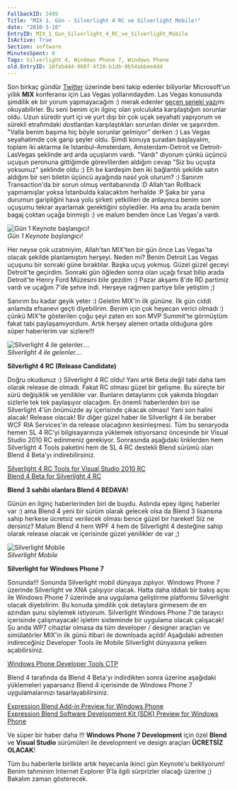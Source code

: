 ```yaml
---
FallbackID: 2495
Title: "MIX 1. Gün - Silverlight 4 RC ve Silverlight Mobile!"
date: "2010-3-16"
EntryID: MIX_1_Gun_Silverlight_4_RC_ve_Silverlight_Mobile
IsActive: True
Section: software
MinutesSpent: 0
Tags: Silverlight 4, Windows Phone 7, Windows Phone
old.EntryID: 10fab4d4-960f-4f20-b1db-0b54abbee4dd
---
```

Son birkaç gündür [Twitter](http://www.twitter.com/daronyondem) üzerinde
beni takip edenler biliyorlar Microsoft'un yıllık **MIX** konferansı
için Las Vegas yollarındaydım. Las Vegas konusunda şimdilik ek bir yorum
yapmayacağım :) merak edenler [geçen seneki
yazı](http://daron.yondem.com/tr/post/0d6e2f91-2641-4a31-9cf8-59782990b2f7)mı
okuyabilirler. Bu seni benim için ilginç olan yolculukta karşılaştığım
sorunlar oldu. Uzun süredir yurt içi ve yurt dışı bir çok uçak seyahati
yapıyorum ve sürekli etrafımdaki dostlardan karşılaştıkları sorunları
dinler ve şaşırırdım. "Valla benim başıma hiç böyle sorunlar gelmiyor"
derken :) Las Vegas seyahatimde çok garip şeyler oldu. Şimdi konuya
şuradan başlayalım, toplam iki aktarma ile Istanbul-Amsterdam,
Amsterdam-Detroit ve Detroit-LasVegas şeklinde ard arda uçuşlarım vardı.
"Vardı" diyorum çünkü üçüncü uçuşun peronuna gittiğimde görevlilerden
aldığım cevap "Siz bu uçuşta yoksunuz" şeklinde oldu :) Eh be kardeşim
ben iki bağlantılı şekilde satın aldığım bir seri biletin üçüncü
ayağında nasıl yok olurum? :) Sanırım Transaction'da bir sorun olmuş
veritabanında :D Allah'tan Rollback yapmamışlar yoksa İstanbulda
kalacaktım herhalde :P Şaka bir yana durumun garipliğini hava yolu
şirketi yetkilileri de anlayınca benim son uçuşumu tekrar ayarlamak
gerektiğini söylediler. Ha ama bu arada benim bagaj çoktan uçağa
binmişti :) ve malum benden önce Las Vegas'a vardı.

![Gün 1 Keynote
başlangıcı!](media/MIX_1_Gun_Silverlight_4_RC_ve_Silverlight_Mobile/16032010_1.jpg)\
*Gün 1 Keynote başlangıcı!*

Her neyse çok uzatmiyim, Allah'tan MIX'ten bir gün önce Las Vegas'ta
olacak şekilde planlamıştım herşeyi. Neden mi? Benim Detroit Las Vegas
uçuşunu bir sonraki güne bıraktılar. Başka uçuş yokmuş. Güzel güzel
geceyi Detroit'te geçirdim. Sonraki gün öğleden sonra olan uçağı fırsat
bilip arada Detroit'te Henry Ford Müzesini bile gezdim :) Pazar akşamı
8'de RD partimiz vardı ve uçağım 7'de şehre indi. Herşeye rağmen partiye
bile yetiştim ;)

Sanırım bu kadar geyik yeter :) Gelelim MIX'in ilk gününe. İlk gün ciddi
anlamda efsanevi geçti diyebilirim. Benim için çok heyecan verici olmadı
:) çünkü MIX'te gösterilen çoğu şeyi zaten en son MVP Summit'te
görmüştüm fakat tabi paylaşamıyordum. Artık herşey alenen ortada
olduğuna göre süper haberlerim var sizlere!!!

![Silverlight 4 ile
gelenler....](media/MIX_1_Gun_Silverlight_4_RC_ve_Silverlight_Mobile/16032010_3.jpg)\
*Silverlight 4 ile gelenler....*

**Silverlight 4 RC (Release Candidate)**

Doğru okudunuz :) Silverlight 4 RC oldu! Yani artık Beta değil tabi daha
tam olarak release de olmadı. Fakat RC olması güzel bir gelişme. Bu
süreçte bir sürü değişiklik ve yenilikler var. Bunların detaylarını çok
yakında blogdan sizlerle tek tek paylaşıyor olacağım. En önemli
haberlerden biri ise Silverlight 4'ün önümüzde ay içerisinde çıkacak
olması! Yani son halini alacak! Release olacak! Bir diğer güzel haber
ile Silverlight 4 ile beraber WCF RIA Services'in da release olacağının
kesinleşmesi. Tüm bu senaryoda hemen SL 4 RC'yi bilgisayarınıza yüklemek
istiyorsanız öncesinde bir Visual Studio 2010 RC edinmeniz gerekiyor.
Sonrasında aşağıdaki linklerden hem Silverlight 4 Tools paketini hem de
SL 4 RC destekli Blend sürümü olan Blend 4 Beta'yı indirebilirsiniz.

[Silverlight 4 RC Tools for Visual Studio 2010
RC](http://go.microsoft.com/fwlink/?LinkID=141284)\
 [Blend 4 Beta for Silverlight 4
RC](http://go.microsoft.com/fwlink/?LinkId=169446)

**Blend 3 sahibi olanlara Blend 4 BEDAVA!**

Günün en ilginç haberlerinden biri de buydu. Aslında epey ilginç
haberler var :) ama Blend 4 yeni bir sürüm olarak gelecek olsa da Blend
3 lisansına sahip herkese ücretsiz verilecek olması bence güzel bir
hareket! Siz ne dersiniz? Malum Blend 4 hem WPF 4 hem de Silverlight 4
desteğine sahip olarak release olacak ve içerisinde güzel yenilikler de
var ;)

![Silverlight
Mobile](media/MIX_1_Gun_Silverlight_4_RC_ve_Silverlight_Mobile/16032010_2.jpg)\
*Silverlight Mobile*

**Silverlight for Windows Phone 7**

Sonunda!!! Sonunda Silverlight mobil dünyaya zıplıyor. Windows Phone 7
üzerinde Silverlight ve XNA çalışıyor olacak. Hatta daha iddialı bir
bakış açısı ile Windows Phone 7 üzerinde ana uygulama geliştirme
platformu Silverlight olacak diyebilirim. Bu konuda şimdilik çok
detaylara girmesem de en azından şunu söylemek istiyorum. Silverlight
Windows Phone 7'de tarayıcı içerisinde çalışmayacak! işletim sisteminde
bir uygulama olacak çalışacak! Şu anda WP7 cihazlar olmasa da tüm
developer / designer araçları ve simülatörler MIX'in ilk günü itibari
ile downloada açıldı! Aşağıdaki adresten indireceğiniz Developer Tools
ile Mobile Silverlight dünyasına yelken açabilirsiniz.

[Windows Phone Developer Tools
CTP](http://www.microsoft.com/downloads/details.aspx?FamilyID=2338b5d1-79d8-46af-b828-380b0f854203&displaylang=en)

Blend 4 tarafında da Blend 4 Beta'yı indirdikten sonra üzerine aşağıdaki
yüklemeleri yaparsanız Blend 4 içerisinde de Windows Phone 7
uygulamalarınızı tasarlayabilirsiniz.

[Expression Blend Add-in Preview for Windows
Phone](http://www.microsoft.com/downloads/details.aspx?FamilyID=47f5c718-9dec-4557-9687-619c0fdd3d4f&displaylang=en)\
 [Expression Blend Software Development Kit (SDK) Preview for Windows
Phone](http://www.microsoft.com/downloads/details.aspx?FamilyID=86370108-4c14-42ee-8855-226e5dd9b85b&displaylang=en)

Ve süper bir haber daha !!! **Windows Phone 7 Development** için özel
**Blend** ve **Visual Studio** sürümüleri ile development ve design
araçları **ÜCRETSİZ OLACAK**!

Tüm bu haberlerle birlikte artık heyecanla ikinci gün Keynote'u
bekliyorum! Benim tahminim Internet Explorer 9'la ilgili sürprizler
olacağı üzerine ;) Bakalım zaman gösterecek.


